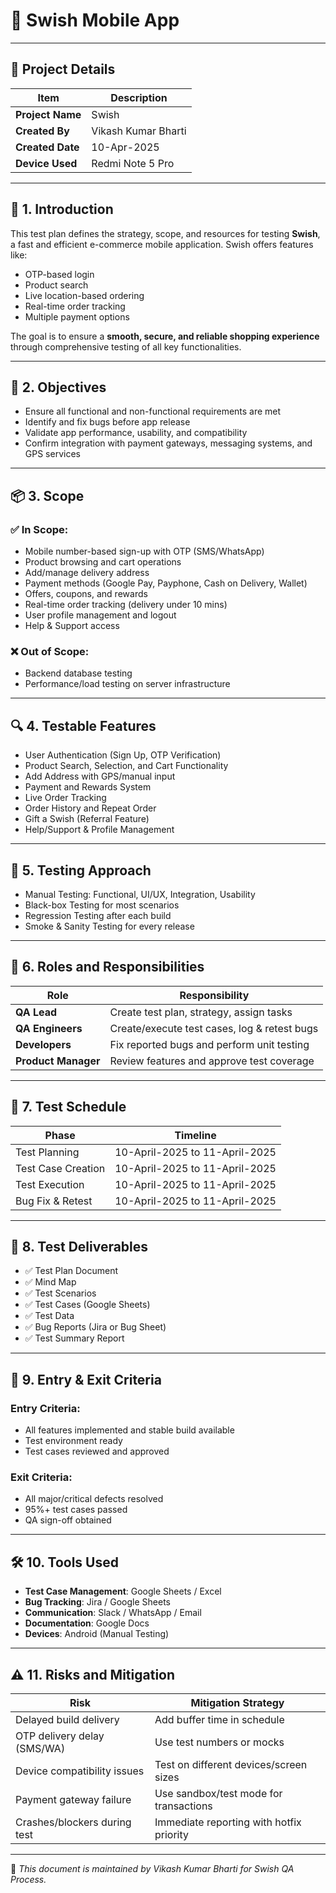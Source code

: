 # 🧪 Swish Mobile App

---

## 📌 Project Details

| Item         | Description             |
|--------------|--------------------------|
| **Project Name** | Swish                     |
| **Created By**   | Vikash Kumar Bharti       |
| **Created Date** | 10-Apr-2025               |
| **Device Used**  | Redmi Note 5 Pro          |

---

## 📘 1. Introduction

This test plan defines the strategy, scope, and resources for testing **Swish**, a fast and efficient e-commerce mobile application. Swish offers features like:

- OTP-based login
- Product search
- Live location-based ordering
- Real-time order tracking
- Multiple payment options

The goal is to ensure a **smooth, secure, and reliable shopping experience** through comprehensive testing of all key functionalities.

---

## 🎯 2. Objectives

- Ensure all functional and non-functional requirements are met  
- Identify and fix bugs before app release  
- Validate app performance, usability, and compatibility  
- Confirm integration with payment gateways, messaging systems, and GPS services  

---

## 📦 3. Scope

### ✅ In Scope:
- Mobile number-based sign-up with OTP (SMS/WhatsApp)  
- Product browsing and cart operations  
- Add/manage delivery address  
- Payment methods (Google Pay, Payphone, Cash on Delivery, Wallet)  
- Offers, coupons, and rewards  
- Real-time order tracking (delivery under 10 mins)  
- User profile management and logout  
- Help & Support access  

### ❌ Out of Scope:
- Backend database testing  
- Performance/load testing on server infrastructure  

---

## 🔍 4. Testable Features

- User Authentication (Sign Up, OTP Verification)  
- Product Search, Selection, and Cart Functionality  
- Add Address with GPS/manual input  
- Payment and Rewards System  
- Live Order Tracking  
- Order History and Repeat Order  
- Gift a Swish (Referral Feature)  
- Help/Support & Profile Management  

---

## 🧪 5. Testing Approach

- Manual Testing: Functional, UI/UX, Integration, Usability  
- Black-box Testing for most scenarios  
- Regression Testing after each build  
- Smoke & Sanity Testing for every release  

---

## 👥 6. Roles and Responsibilities

| Role            | Responsibility                                       |
|------------------|------------------------------------------------------|
| **QA Lead**      | Create test plan, strategy, assign tasks             |
| **QA Engineers** | Create/execute test cases, log & retest bugs         |
| **Developers**   | Fix reported bugs and perform unit testing           |
| **Product Manager** | Review features and approve test coverage        |

---

## 📅 7. Test Schedule

| Phase              | Timeline                     |
|--------------------|------------------------------|
| Test Planning      | 10-April-2025 to 11-April-2025 |
| Test Case Creation | 10-April-2025 to 11-April-2025 |
| Test Execution     | 10-April-2025 to 11-April-2025 |
| Bug Fix & Retest   | 10-April-2025 to 11-April-2025 |


---

## 📄 8. Test Deliverables

- ✅ Test Plan Document  
- ✅ Mind Map  
- ✅ Test Scenarios  
- ✅ Test Cases (Google Sheets)  
- ✅ Test Data  
- ✅ Bug Reports (Jira or Bug Sheet)  
- ✅ Test Summary Report  

---

## 🚦 9. Entry & Exit Criteria

### Entry Criteria:
- All features implemented and stable build available  
- Test environment ready  
- Test cases reviewed and approved  

### Exit Criteria:
- All major/critical defects resolved  
- 95%+ test cases passed  
- QA sign-off obtained  

---

## 🛠️ 10. Tools Used

- **Test Case Management**: Google Sheets / Excel  
- **Bug Tracking**: Jira / Google Sheets  
- **Communication**: Slack / WhatsApp / Email  
- **Documentation**: Google Docs  
- **Devices**: Android (Manual Testing)  

---

## ⚠️ 11. Risks and Mitigation

| Risk                          | Mitigation Strategy                                |
|-------------------------------|----------------------------------------------------|
| Delayed build delivery        | Add buffer time in schedule                        |
| OTP delivery delay (SMS/WA)   | Use test numbers or mocks                         |
| Device compatibility issues   | Test on different devices/screen sizes            |
| Payment gateway failure       | Use sandbox/test mode for transactions            |
| Crashes/blockers during test  | Immediate reporting with hotfix priority          |

---

📌 *This document is maintained by Vikash Kumar Bharti for Swish QA Process.*
